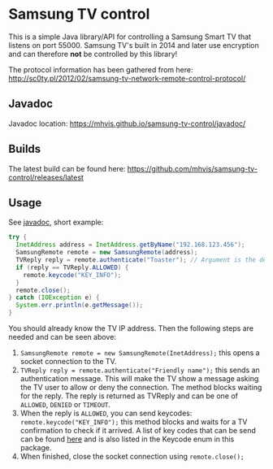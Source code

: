 # Samsung TV control

This is a simple Java library/API for controlling a Samsung Smart TV that listens on port 55000.
Samsung TV's built in 2014 and later use encryption and can therefore **not** be controlled by this library!

The protocol information has been gathered from here: http://sc0ty.pl/2012/02/samsung-tv-network-remote-control-protocol/

## Javadoc

Javadoc location: https://mhvis.github.io/samsung-tv-control/javadoc/

## Builds

The latest build can be found here: https://github.com/mhvis/samsung-tv-control/releases/latest

## Usage

See [javadoc](https://mhvis.github.io/samsung-tv-control/javadoc/), short example:

```java
try {
  InetAddress address = InetAddress.getByName("192.168.123.456");
  SamsungRemote remote = new SamsungRemote(address);
  TVReply reply = remote.authenticate("Toaster"); // Argument is the device name (displayed on television).
  if (reply == TVReply.ALLOWED) {
    remote.keycode("KEY_INFO");
  }
  remote.close();
} catch (IOException e) {
  System.err.println(e.getMessage());
}
```

You should already know the TV IP address. Then the following steps are needed and can be seen above:

1. `SamsungRemote remote = new SamsungRemote(InetAddress);` this opens a socket connection to the TV.
2. `TVReply reply = remote.authenticate("Friendly name");` this sends an authentication message. This will make the TV show a message asking the TV user to allow or deny the connection. The method blocks waiting for the reply. The reply is returned as TVReply and can be one of `ALLOWED`, `DENIED` or `TIMEOUT`.
3. When the reply is `ALLOWED`, you can send keycodes: `remote.keycode("KEY_INFO");` this method blocks and waits for a TV confirmation to check if it arrived. A list of key codes that can be send can be found [here](http://www.openremote.org/display/docs/OpenRemote+2.0+How+To+-+Samsung+TV+Remote) and is also listed in the Keycode enum in this package.
4. When finished, close the socket connection using `remote.close();`
